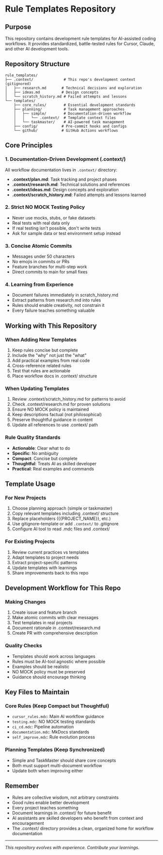 # Rule Templates Repository

## Purpose
This repository contains development rule templates for AI-assisted coding workflows. It provides standardized, battle-tested rules for Cursor, Claude, and other AI development tools.

## Repository Structure
```
rule_templates/
├── .context/              # This repo's development context (gitignored)
│   ├── research.md       # Technical decisions and exploration
│   ├── ideas.md          # Design concepts
│   └── scratch_history.md # Failed attempts and lessons
└── templates/
    ├── core_rules/        # Essential development standards
    ├── planning/          # Task management approaches
    │   ├── simple/        # Documentation-driven workflow
    │   │   └── .context/  # Template context files
    │   └── taskmaster/    # AI-powered task management
    ├── config/           # Pre-commit hooks and configs
    └── github/           # GitHub Actions workflows
```

## Core Principles

### 1. Documentation-Driven Development (.context/)
All workflow documentation lives in `.context/` directory:
- **.context/plan.md**: Task tracking and project phases
- **.context/research.md**: Technical solutions and references
- **.context/ideas.md**: Design concepts and exploration
- **.context/scratch_history.md**: Failed attempts and lessons learned

### 2. Strict NO MOCK Testing Policy
- Never use mocks, stubs, or fake datasets
- Real tests with real data only
- If real testing isn't possible, don't write tests
- Ask for sample data or test environment setup instead

### 3. Concise Atomic Commits
- Messages under 50 characters
- No emojis in commits or PRs
- Feature branches for multi-step work
- Direct commits to main for small fixes

### 4. Learning from Experience
- Document failures immediately in scratch_history.md
- Extract patterns from research.md into rules
- Rules should enable creativity, not constrain it
- Every failure teaches something valuable

## Working with This Repository

### When Adding New Templates
1. Keep rules concise but complete
2. Include the "why" not just the "what"
3. Add practical examples from real code
4. Cross-reference related rules
5. Test that rules are actionable
6. Place workflow docs in .context/ structure

### When Updating Templates
1. Review .context/scratch_history.md for patterns to avoid
2. Check .context/research.md for proven solutions
3. Ensure NO MOCK policy is maintained
4. Keep descriptions factual (not philosophical)
5. Preserve thoughtful guidance in content
6. Update all references to use .context/ path

### Rule Quality Standards
- **Actionable**: Clear what to do
- **Specific**: No ambiguity
- **Compact**: Concise but complete
- **Thoughtful**: Treats AI as skilled developer
- **Practical**: Real examples and commands

## Template Usage

### For New Projects
1. Choose planning approach (simple or taskmaster)
2. Copy relevant templates including .context/ structure
3. Replace placeholders ({{PROJECT_NAME}}, etc.)
4. Use gitignore-template or add `.context/` to .gitignore
5. Configure AI tool to read .mdc files and .context/

### For Existing Projects
1. Review current practices vs templates
2. Adapt templates to project needs
3. Extract project-specific patterns
4. Update templates with learnings
5. Share improvements back to this repo

## Development Workflow for This Repo

### Making Changes
1. Create issue and feature branch
2. Make atomic commits with clear messages
3. Test templates in real projects
4. Document rationale in .context/research.md
5. Create PR with comprehensive description

### Quality Checks
- Templates should work across languages
- Rules must be AI-tool agnostic where possible
- Examples should be realistic
- NO MOCK policy must be preserved
- Guidance should encourage thinking

## Key Files to Maintain

### Core Rules (Keep Compact but Thoughtful)
- `cursor_rules.mdc`: Main AI workflow guidance
- `testing.mdc`: NO MOCK testing standards
- `ci_cd.mdc`: Pipeline automation
- `documentation.mdc`: MkDocs standards
- `self_improve.mdc`: Rule evolution process

### Planning Templates (Keep Synchronized)
- Simple and TaskMaster should share core concepts
- Both must support multi-document workflow
- Update both when improving either

## Remember
- Rules are collective wisdom, not arbitrary constraints
- Good rules enable better development
- Every project teaches something
- Document learnings in .context/ for future benefit
- AI assistants are skilled developers who benefit from context and encouragement
- The .context/ directory provides a clean, organized home for workflow documentation

---
*This repository evolves with experience. Contribute your learnings.*
